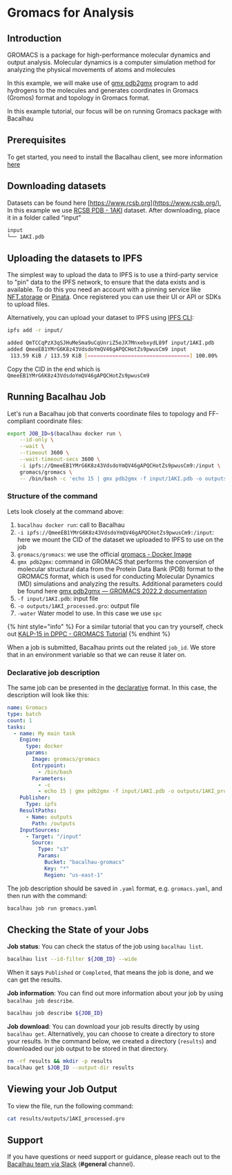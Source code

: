 # Gromacs for Analysis

## Introduction[​](http://localhost:3000/examples/molecular-dynamics/Gromacs/#introduction) <a href="#introduction" id="introduction"></a>

GROMACS is a package for high-performance molecular dynamics and output analysis. Molecular dynamics is a computer simulation method for analyzing the physical movements of atoms and molecules

In this example, we will make use of [gmx pdb2gmx](https://manual.gromacs.org/documentation/current/onlinehelp/gmx-pdb2gmx.html#description) program to add hydrogens to the molecules and generates coordinates in Gromacs (Gromos) format and topology in Gromacs format.

In this example tutorial, our focus will be on running Gromacs package with Bacalhau

## Prerequisites[​](http://localhost:3000/examples/molecular-dynamics/Gromacs/#prerequisites) <a href="#prerequisites" id="prerequisites"></a>

To get started, you need to install the Bacalhau client, see more information [here](../../getting-started/installation.md)

## Downloading datasets[​](http://localhost:3000/examples/molecular-dynamics/Gromacs/#downloading-datasets) <a href="#downloading-datasets" id="downloading-datasets"></a>

Datasets can be found here [https://www.rcsb.org](https://www.rcsb.org/), In this example we use [RCSB PDB - 1AKI](https://www.rcsb.org/structure/1AKI) dataset. After downloading, place it in a folder called “input”

```bash
input
└── 1AKI.pdb
```

## Uploading the datasets to IPFS[​](http://localhost:3000/examples/molecular-dynamics/Gromacs/#uploading-the-datasets-to-ipfs) <a href="#uploading-the-datasets-to-ipfs" id="uploading-the-datasets-to-ipfs"></a>

The simplest way to upload the data to IPFS is to use a third-party service to "pin" data to the IPFS network, to ensure that the data exists and is available. To do this you need an account with a pinning service like [NFT.storage](https://nft.storage/) or [Pinata](https://pinata.cloud/). Once registered you can use their UI or API or SDKs to upload files.

Alternatively, you can upload your dataset to IPFS using [IPFS CLI](https://docs.ipfs.tech/install/command-line/#official-distributions):

```bash
ipfs add -r input/

added QmTCCqPzX3qSJHuMeSma9uCqUnriZ5eJX7MnxebxydL89f input/1AKI.pdb
added QmeeEB1YMrG6K8z43VdsdoYmQV46gAPQCHotZs9pwusCm9 input
 113.59 KiB / 113.59 KiB [=================================] 100.00%
```

Copy the CID in the end which is `QmeeEB1YMrG6K8z43VdsdoYmQV46gAPQCHotZs9pwusCm9`

## Running Bacalhau Job[​](http://localhost:3000/examples/molecular-dynamics/Gromacs/#running-bacalhau-job) <a href="#running-bacalhau-job" id="running-bacalhau-job"></a>

Let's run a Bacalhau job that converts coordinate files to topology and FF-compliant coordinate files:

```bash
export JOB_ID=$(bacalhau docker run \
    --id-only \
    --wait \
    --timeout 3600 \
    --wait-timeout-secs 3600 \
    -i ipfs://QmeeEB1YMrG6K8z43VdsdoYmQV46gAPQCHotZs9pwusCm9:/input \
    gromacs/gromacs \
    -- /bin/bash -c 'echo 15 | gmx pdb2gmx -f input/1AKI.pdb -o outputs/1AKI_processed.gro -water spc')
```

### Structure of the command[​](http://localhost:3000/examples/molecular-dynamics/Gromacs/#structure-of-the-command) <a href="#structure-of-the-command" id="structure-of-the-command"></a>

Lets look closely at the command above:

1. `bacalhau docker run`: call to Bacalhau
2. `-i ipfs://QmeeEB1YMrG6K8z43VdsdoYmQV46gAPQCHotZs9pwusCm9:/input`: here we mount the CID of the dataset we uploaded to IPFS to use on the job
3. `gromacs/gromacs`: we use the official [gromacs - Docker Image](https://hub.docker.com/r/gromacs/gromacs)
4. `gmx pdb2gmx`: command in GROMACS that performs the conversion of molecular structural data from the Protein Data Bank (PDB) format to the GROMACS format, which is used for conducting Molecular Dynamics (MD) simulations and analyzing the results. Additional parameters could be found here [gmx pdb2gmx — GROMACS 2022.2 documentation](https://manual.gromacs.org/documentation/current/onlinehelp/gmx-pdb2gmx.html)
5. `-f input/1AKI.pdb`: input file
6. `-o outputs/1AKI_processed.gro`: output file
7. `-water` Water model to use. In this case we use `spc`

{% hint style="info" %}
For a similar tutorial that you can try yourself, check out [KALP-15 in DPPC - GROMACS Tutorial](http://www.mdtutorials.com/gmx/membrane\_protein/01\_pdb2gmx.html)
{% endhint %}

When a job is submitted, Bacalhau prints out the related `job_id`. We store that in an environment variable so that we can reuse it later on.

### Declarative job description[​](http://localhost:3000/examples/molecular-dynamics/Gromacs/#declarative-job-description) <a href="#declarative-job-description" id="declarative-job-description"></a>

The same job can be presented in the [declarative](http://localhost:3000/setting-up/jobs/job-specification/job) format. In this case, the description will look like this:

```yaml
name: Gromacs
type: batch
count: 1
tasks:
  - name: My main task
    Engine:
      type: docker
      params:
        Image: gromacs/gromacs
        Entrypoint:
          - /bin/bash
        Parameters:
          - -c
          - echo 15 | gmx pdb2gmx -f input/1AKI.pdb -o outputs/1AKI_processed.gro -water spc
    Publisher:
      Type: ipfs
    ResultPaths:
      - Name: outputs
        Path: /outputs      
    InputSources:
      - Target: "/input"
        Source:
          Type: "s3"
          Params:
            Bucket: "bacalhau-gromacs"
            Key: "*"
            Region: "us-east-1"
```

The job description should be saved in `.yaml` format, e.g. `gromacs.yaml`, and then run with the command:

```bash
bacalhau job run gromacs.yaml
```

## Checking the State of your Jobs[​](http://localhost:3000/examples/molecular-dynamics/Gromacs/#checking-the-state-of-your-jobs) <a href="#checking-the-state-of-your-jobs" id="checking-the-state-of-your-jobs"></a>

**Job status**: You can check the status of the job using `bacalhau list`.

```bash
bacalhau list --id-filter ${JOB_ID} --wide
```

When it says `Published` or `Completed`, that means the job is done, and we can get the results.

**Job information**: You can find out more information about your job by using `bacalhau job describe`.

```bash
bacalhau job describe ${JOB_ID}
```

**Job download**: You can download your job results directly by using `bacalhau get`. Alternatively, you can choose to create a directory to store your results. In the command below, we created a directory (`results`) and downloaded our job output to be stored in that directory.

```bash
rm -rf results && mkdir -p results
bacalhau get $JOB_ID --output-dir results
```

## Viewing your Job Output[​](http://localhost:3000/examples/molecular-dynamics/Gromacs/#viewing-your-job-output) <a href="#viewing-your-job-output" id="viewing-your-job-output"></a>

To view the file, run the following command:

```bash
cat results/outputs/1AKI_processed.gro  
```

## Support[​](http://localhost:3000/examples/molecular-dynamics/Gromacs/#support) <a href="#support" id="support"></a>

If you have questions or need support or guidance, please reach out to the [Bacalhau team via Slack](https://bacalhauproject.slack.com/ssb/redirect) (**#general** channel).
